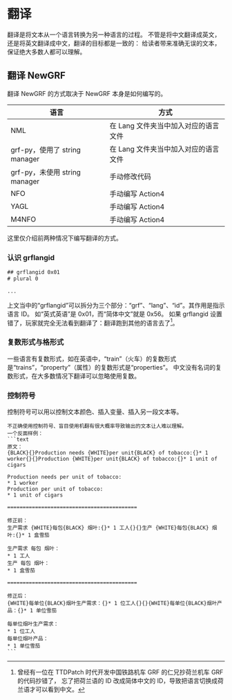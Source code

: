 # 翻译

翻译是将文本从一个语言转换为另一种语言的过程。
不管是将中文翻译成英文，还是将英文翻译成中文，翻译的目标都是一致的：
给读者带来准确无误的文本，保证绝大多数人都可以理解。

## 翻译 NewGRF

翻译 NewGRF 的方式取决于 NewGRF 本身是如何编写的。

| 语言                          | 方式                                 |
|-------------------------------|--------------------------------------|
| NML                           | 在 Lang 文件夹当中加入对应的语言文件 |
| grf-py，使用了 string manager | 在 Lang 文件夹当中加入对应的语言文件 |
| grf-py，未使用 string manager | 手动修改代码                         |
| NFO                           | 手动编写 Action4                     |
| YAGL                          | 手动编写 Action4                     |
| M4NFO                         | 手动编写 Action4                     |

这里仅介绍前两种情况下编写翻译的方式。

### 认识 grflangid

```txt
## grflangid 0x01
# plural 0

...
```

上文当中的“grflangid”可以拆分为三个部分：“grf”、“lang”、“id”。其作用是指示语言 ID。
如“英式英语”是 0x01，而“简体中文”就是 0x56。
如果 grflangid 设置错了，玩家就完全无法看到翻译了：翻译跑到其他的语言去了[^language_id]。

[^language_id]: 曾经有一位在 TTDPatch 时代开发中国铁路机车 GRF 的仁兄抄荷兰机车 GRF 的代码抄错了，
忘了把荷兰语的 ID 改成简体中文的 ID，导致把语言切换成荷兰语才可以看到中文。

### 复数形式与格形式

一些语言有复数形式，如在英语中，“train”（火车）的复数形式是“trains”，“property”（属性）的复数形式是“properties”。
中文没有名词的复数形式，在大多数情况下翻译可以忽略使用复数。

### 控制符号

控制符号可以用以控制文本颜色、插入变量、插入另一段文本等。

````{caution}
不正确使用控制符号、盲目使用机翻有很大概率导致输出的文本让人难以理解。
一个反面样例：
```text
原文：
{BLACK}{}Production needs {WHITE}per unit{BLACK} of tobacco:{}* 1 worker{}{}Production {WHITE}per unit{BLACK} of tobacco:{}* 1 unit of cigars

Production needs per unit of tobacco:
* 1 worker
Production per unit of tobacco:
* 1 unit of cigars

==========================================

修正前：
生产需求 {WHITE}每包{BLACK} 烟叶:{}* 1 工人{}{}生产 {WHITE}每包{BLACK} 烟叶:{}* 1 盒雪茄

生产需求 每包 烟叶：
* 1 工人
生产 每包 烟叶：
* 1 盒雪茄

==========================================

修正后：
{WHITE}每单位{BLACK}烟叶生产需求：{}* 1 位工人{}{}{WHITE}每单位{BLACK}烟叶产品：{}* 1 单位雪茄

每单位烟叶生产需求：
* 1 位工人
每单位烟叶产品：
* 1 单位雪茄
```
````

<script src="https://giscus.app/client.js"
        data-repo="openttd-china-set/openttd-documents"
        data-repo-id="R_kgDOLV0ztQ"
        data-category="Announcements"
        data-category-id="DIC_kwDOLV0ztc4Cf-oT"
        data-mapping="pathname"
        data-strict="0"
        data-reactions-enabled="1"
        data-emit-metadata="0"
        data-input-position="bottom"
        data-theme="preferred_color_scheme"
        data-lang="zh-CN"
        crossorigin="anonymous"
        async>
</script>
